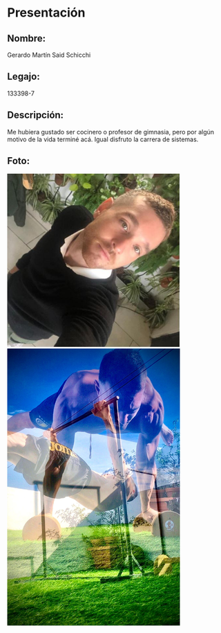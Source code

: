 # Presentación

## **Nombre:** 
Gerardo Martín Said Schicchi

## **Legajo:** 
133398-7

## **Descripción:**
Me hubiera gustado ser cocinero o profesor de gimnasia, pero por algún motivo de la vida terminé acá.
Igual disfruto la carrera de sistemas.

## **Foto:**
<img src="images/gs-foto.JPG" alt="GS Foto" width="400">
<img src="images/image_1.jpeg" alt="Imagen 1" width="400">

